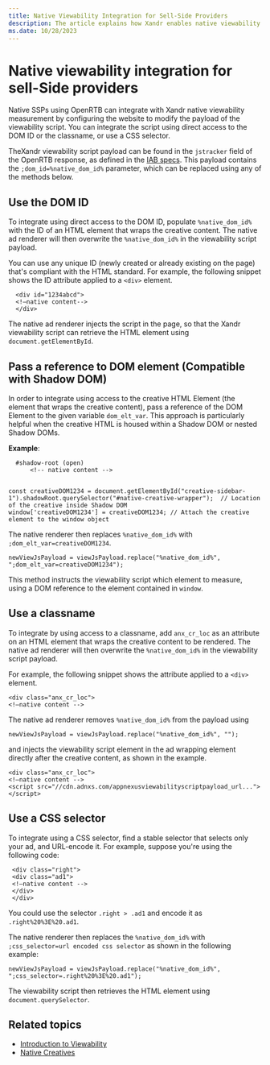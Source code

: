 ```yaml
---
title: Native Viewability Integration for Sell-Side Providers
description: The article explains how Xandr enables native viewability measurement for Sell-Side Providers. This is achieved by configuring the website to modify the payload of the viewability script.
ms.date: 10/28/2023
---
```


# Native viewability integration for sell-Side providers

Native SSPs using OpenRTB can integrate with Xandr native viewability measurement by configuring the website to modify the payload of the viewability script.
You can integrate the script using direct access to the DOM ID or the classname, or use a CSS selector.

TheXandr viewability script payload can be found in the `jstracker` field of the OpenRTB response, as defined in the [IAB specs](https://www.iab.com/wp-content/uploads/2016/03/OpenRTB-Native-Ads-Specification-1-1_2016.pdf). This payload contains the `;dom_id=%native_dom_id%` parameter, which can be replaced using any of the methods below.

## Use the DOM ID

To integrate using direct access to the DOM ID, populate `%native_dom_id%` with the ID of an HTML element that wraps the creative content. The native ad renderer will then overwrite the `%native_dom_id%` in the viewability script payload.

You can use any unique ID (newly created or already existing on the page) that's compliant with the HTML standard. For example, the following snippet shows the ID attribute applied to a `<div>` element.

```
  <div id="1234abcd">
  <!—native content-->
  </div>
```

The native ad renderer injects the script in the page, so that the Xandr viewability script can retrieve the HTML element using `document.getElementById`.

## Pass a reference to DOM element (Compatible with Shadow DOM)

In order to integrate using access to the creative HTML Element (the element that wraps the creative content), pass a reference of the DOM Element to the given variable `dom_elt_var`. This approach is particularly helpful when the creative HTML is housed within a Shadow DOM or nested Shadow DOMs.

**Example**:

```
  #shadow-root (open)
      <!-- native content -->
    

const creativeDOM1234 = document.getElementById("creative-sidebar-1").shadowRoot.querySelector("#native-creative-wrapper");  // Location of the creative inside Shadow DOM
window['creativeDOM1234'] = creativeDOM1234; // Attach the creative element to the window object
```

The native renderer then replaces `%native_dom_id%` with `;dom_elt_var=creativeDOM1234`.

```
newViewJsPayload = viewJsPayload.replace("%native_dom_id%", ";dom_elt_var=creativeDOM1234");
```
This method instructs the viewability script which element to measure, using a DOM reference to the element contained in `window`.

## Use a classname

To integrate by using access to a classname, add `anx_cr_loc` as an attribute on an HTML element that wraps the creative content to be rendered. The native ad renderer will then overwrite the `%native_dom_id%` in the viewability script payload.

For example, the following snippet shows the attribute applied to a `<div>` element.

```
<div class="anx_cr_loc">  
<!—native content -->
```

The native ad renderer removes `%native_dom_id%` from the payload using

```
newViewJsPayload = viewJsPayload.replace("%native_dom_id%", "");
```

and injects the viewability script element in the ad wrapping element directly after the creative content, as shown in the example.

```
<div class="anx_cr_loc">
<!—native content -->
<script src="//cdn.adnxs.com/appnexusviewabilityscriptpayload_url...">
</script>
```

## Use a CSS selector

To integrate using a CSS selector, find a stable selector that selects only your ad, and URL-encode it. For example, suppose you're using the following code:

```
 <div class="right">
 <div class="ad1">
 <!—native content -->
 </div>
 </div>  
```

You could use the selector `.right > .ad1` and encode it as `.right%20%3E%20.ad1`.

The native renderer then replaces the `%native_dom_id%` with `;css_selector=url encoded css selector` as shown in the following example:

```
newViewJsPayload = viewJsPayload.replace("%native_dom_id%", ";css_selector=.right%20%3E%20.ad1");
```

The viewability script then retrieves the HTML element using `document.querySelector`.

## Related topics

- [Introduction to Viewability](introduction-to-viewability.md)
- [Native Creatives](native-creatives.md)